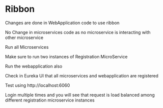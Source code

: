# Ribbon

Changes are done in WebApplication code to use ribbon

No Change in microservices code as no microservice is interacting with other microservice

Run all Microservices

Make sure to run two instances of Registration MicroService

Run the webapplication also 

Check in Eureka UI that all microservices and webapplication are registered

Test using http://localhost:6060 

Login multiple times and you will see that request is load balanced among different registration microservice instances
